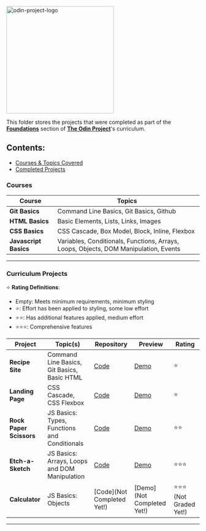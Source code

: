 
<p><img src="https://miro.medium.com/v2/resize:fit:640/format:webp/1*P_wUre75IHZUQYFjoD7GZA.png" alt="odin-project-logo" width="280"/></p>

This folder stores the projects that were completed as part of the [**Foundations**](https://www.theodinproject.com/paths/foundations/courses/foundations) section of [**The Odin Project**](https://www.theodinproject.com/)'s curriculum.

## **Contents:**

- [Courses & Topics Covered](#courses)
- [Completed Projects](#curriculum-projects)


### **Courses**

| Course                | Topics                                                                               |
| --------------------- | ------------------------------------------------------------------------------------ |
| **Git Basics**        | Command Line Basics, Git Basics, Github                                              |
| **HTML Basics**       | Basic Elements, Lists, Links, Images                                                 |
| **CSS Basics**        | CSS Cascade, Box Model, Block, Inline, Flexbox                                       |
| **Javascript Basics** | Variables, Conditionals, Functions, Arrays, Loops, Objects, DOM Manipulation, Events |

---

### **Curriculum Projects**

⭐ **Rating Definitions**:

- Empty: Meets minimum requirements, minimum styling
- ⭐: Effort has been applied to styling, some low effort
- ⭐⭐: Has additional features applied, medium effort
- ⭐⭐⭐: Comprehensive features

| Project                 | Topic(s)                                      | Repository      | Preview | Rating |
| ----------------------- | --------------------------------------------- | --------------- | ------- | ------ |
| **Recipe Site**         | Command Line Basics, Git Basics, Basic HTML   | [Code](https://github.com/iamsnatch0/odin-projects/blob/main/odin-recipes/index.html)                               | [Demo](https://iamsnatch0.github.io/odin-projects/odin-recipes/)    | ⭐                         |
| **Landing Page**        | CSS Cascade, CSS Flexbox                      | [Code](https://github.com/iamsnatch0/odin-projects/tree/main/project-landing-page)                                  | [Demo](https://iamsnatch0.github.io/odin-projects/project-landing-page/)           |⭐                 |
| **Rock Paper Scissors** | JS Basics: Types, Functions and Conditionals  | [Code](https://github.com/iamsnatch0/odin-projects/tree/main/project_rock_paper_scissors)           | [Demo](https://iamsnatch0.github.io/odin-projects/project_rock_paper_scissors/)           |⭐⭐    |
| **Etch-a-Sketch**       | JS Basics: Arrays, Loops and DOM Manipulation | [Code](https://github.com/iamsnatch0/odin-projects/tree/main/project_etch_a_sketch)           | [Demo](https://iamsnatch0.github.io/odin-projects/project_etch_a_sketch/)           |⭐⭐⭐     |
| **Calculator**          | JS Basics: Objects                            | [Code](Not Completed Yet!)           | [Demo](Not Completed Yet!)           |⭐⭐⭐ (Not Graded Yet!)    |

---


